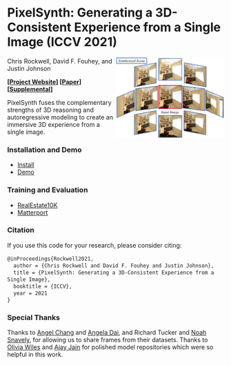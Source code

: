 # PixelSynth: Generating a 3D-Consistent Experience from a Single Image (ICCV 2021)

<img src="docs/teaser.png" align="right" alt="drawing" width="50%">

Chris Rockwell, David F. Fouhey, and Justin Johnson

**[[Project Website](https://crockwell.github.io/pixelsynth/)] [[Paper](https://crockwell.github.io/pixelsynth/data/paper.pdf)] 
[[Supplemental](https://crockwell.github.io/pixelsynth/data/supp.pdf)]**


PixelSynth fuses the complementary strengths of 3D reasoning and autoregressive modeling to create an immersive 3D experience from a single image.

### Installation and Demo
- [Install](docs/INSTALL.md)
- [Demo](docs/DEMO.md)

### Training and Evaluation
- [RealEstate10K](docs/REALESTATE.md)
- [Matterport](docs/MATTERPORT.md)

### Citation
If you use this code for your research, please consider citing:
```
@inProceedings{Rockwell2021,
  author = {Chris Rockwell and David F. Fouhey and Justin Johnson},
  title = {PixelSynth: Generating a 3D-Consistent Experience from a Single Image},
  booktitle = {ICCV},
  year = 2021
}
```

### Special Thanks
Thanks to <a href="https://angelxuanchang.github.io/">Angel Chang</a> and <a href="https://www.3dunderstanding.org/team.html">Angela Dai</a>, 
and Richard Tucker and <a href="https://www.cs.cornell.edu/~snavely/">Noah Snavely</a>,
for allowing us to share frames from their datasets.
Thanks to [Olivia Wiles](https://www.robots.ox.ac.uk/~ow/) and [Ajay Jain](https://www.seas.upenn.edu/~nkolot/) for polished model repositories which were so helpful in this work. 
